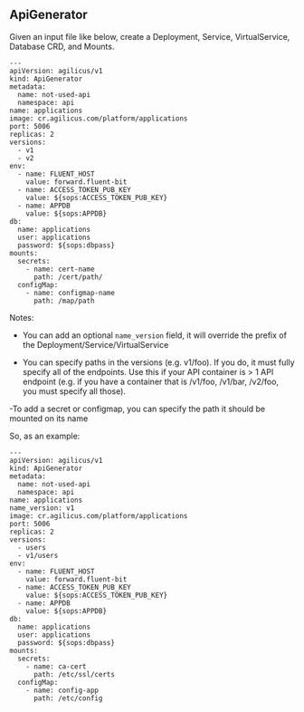 ## ApiGenerator

Given an input file like below, create a Deployment, Service, VirtualService, Database CRD, and Mounts.

```
---
apiVersion: agilicus/v1
kind: ApiGenerator
metadata:
  name: not-used-api
  namespace: api
name: applications
image: cr.agilicus.com/platform/applications
port: 5006
replicas: 2
versions: 
  - v1
  - v2
env:
  - name: FLUENT_HOST
    value: forward.fluent-bit
  - name: ACCESS_TOKEN_PUB_KEY
    value: ${sops:ACCESS_TOKEN_PUB_KEY}
  - name: APPDB
    value: ${sops:APPDB}
db:
  name: applications
  user: applications
  password: ${sops:dbpass}
mounts:
  secrets:
    - name: cert-name
      path: /cert/path/
  configMap:
    - name: configmap-name
      path: /map/path

```

Notes:

- You can add an optional `name_version` field, it will override the prefix
of the Deployment/Service/VirtualService

- You can specify paths in the versions (e.g. v1/foo). If you do, it must
fully specify all of the endpoints. Use this if your API container is > 1 API
endpoint (e.g. if you have a container that is /v1/foo, /v1/bar, /v2/foo, you
must specify all those).

-To add a secret or configmap, you can specify the path it should be mounted 
on its name

So, as an example:

```
---
apiVersion: agilicus/v1
kind: ApiGenerator
metadata:
  name: not-used-api
  namespace: api
name: applications
name_version: v1
image: cr.agilicus.com/platform/applications
port: 5006
replicas: 2
versions: 
  - users
  - v1/users
env:
  - name: FLUENT_HOST
    value: forward.fluent-bit
  - name: ACCESS_TOKEN_PUB_KEY
    value: ${sops:ACCESS_TOKEN_PUB_KEY}
  - name: APPDB
    value: ${sops:APPDB}
db:
  name: applications
  user: applications
  password: ${sops:dbpass}
mounts:
  secrets:
    - name: ca-cert
      path: /etc/ssl/certs
  configMap:
    - name: config-app
      path: /etc/config


```
